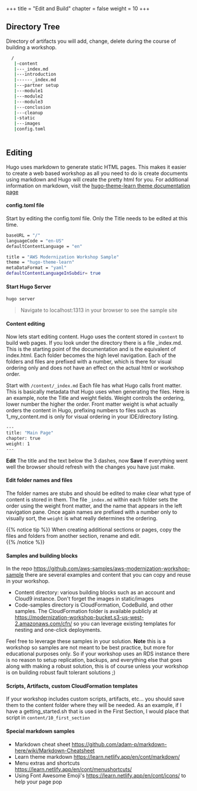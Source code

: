 +++
title = "Edit and Build"
chapter = false
weight = 10
+++

## Directory Tree
Directory of artifacts you will add, change, delete during the course of building a workshop.
```bash
  /
   |-content
   |---_index.md
   |---introduction
   |------_index.md
   |---partner setup
   |---module1
   |---module2
   |---module3
   |---conclusion
   |---cleanup
   |-static
   |---images
   |config.toml
 
```

## Editing 
Hugo uses markdown to generate static HTML pages. This makes it easier to create a web based workshop as all you need to do is create documents using markdown and Hugo will create the pretty html for you.  For additional information on markdown, visit the [hugo-theme-learn theme documentation page](https://learn.netlify.com/en/cont/markdown/)

#### config.toml file
Start by editing the config.toml file. Only the Title needs to be edited at this time.
```bash
baseURL = "/"
languageCode = "en-US"
defaultContentLanguage = "en"

title = "AWS Modernization Workshop Sample"
theme = "hugo-theme-learn"
metaDataFormat = "yaml"
defaultContentLanguageInSubdir= true
```
#### Start Hugo Server
```bash
hugo server
```
> Navigate to localhost:1313 in your browser to see the sample site

#### Content editing
Now lets start editing content. Hugo uses the content stored in `content` to build web pages.  If you look under the directory there is a file _index.md.  This is the starting point of the documentation and is the equivalent of index.html.  Each folder becomes the high level navigation.  Each of the folders and files are prefixed with a number, which is there for visual ordering only and does not have an effect on the actual html or workshop order.  

Start with `/content/_index.md` 
Each file has what Hugo calls front matter.  This is basically metadata that Hugo uses when generating the files.  Here is an example, note the Title and weight fields.  Weight controls the ordering, lower number the higher the order.  Front matter weight is what actually orders the content in Hugo, prefixing numbers to files such as 1_my_content.md is only for visual ordering in your IDE/directory listing.

```bash
---
title: "Main Page"
chapter: true
weight: 1
---
```

**Edit** The title and the text below the 3 dashes, now **Save** If everything went well the browser should refresh with the changes you have just make.

#### Edit folder names and files
The folder names are stubs and should be edited to make clear what type of content is stored in them.  The file `_index.md` within each folder sets the order using the weight front matter, and the name that appears in the left navigation pane.  Once again names are prefixed with a number only to visually sort, the `weight` is what really determines the ordering.

{{% notice tip %}}
When creating additional sections or pages, copy the files and folders from another section, rename and edit.  
{{% /notice %}}

#### Samples and building blocks
In the repo https://github.com/aws-samples/aws-modernization-workshop-sample there are several examples and content that you can copy and reuse in your workshop. 

* Content directory: various building blocks such as an account and Cloud9 instance. Don't forget the images in static/images
* Code-samples directory is CloudFormation, CodeBuild, and other samples.  The CloudFormation folder is available publicly at https://modernization-workshop-bucket.s3-us-west-2.amazonaws.com/cfn/ so you can leverage existing templates for nesting and one-click deployments. 

Feel free to leverage these samples in your solution.  **Note** this is a workshop so samples are not meant to be best practice, but more for educational purposes only.  So if your workshop uses an RDS instance there is no reason to setup replication, backups, and everything else that goes along with making a robust solution, this is of course unless your workshop is on building robust fault tolerant solutions ;)

#### Scripts, Artifacts, custom CloudFormation templates
If your workshop includes custom scripts, artifacts, etc... you should save them to the content folder where they will be needed.  As an example, if I have a getting_started.sh that is used in the First Section, I would place that script in `content/10_first_section`

#### Special markdown samples
* Markdown cheat sheet https://github.com/adam-p/markdown-here/wiki/Markdown-Cheatsheet
* Learn theme markdown https://learn.netlify.app/en/cont/markdown/
* Menu extras and shortcuts https://learn.netlify.app/en/cont/menushortcuts/
* Using Font Awesome Emoji's <i class="fas fa-heart"></i> https://learn.netlify.app/en/cont/icons/ to help your page pop <i class="fas fa-glass-cheers"></i>




